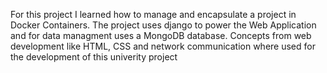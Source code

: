 For this project I learned how to manage and encapsulate a project in Docker Containers.
The project uses django to power the Web Application and for data managment uses a MongoDB database.
Concepts from web development like HTML, CSS and network communication where used for the development of this univerity project 
